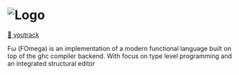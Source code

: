# ![Logo](https://raw.githubusercontent.com/samtoth/FOmega/main/frontend/public/favicon.ico)
[:train2: youtrack](https://fomega.youtrack.cloud)

Fω (FOmega) is an implementation of a modern functional language built on top of the ghc compiler backend. With focus on type level programming and an integrated structural editor

